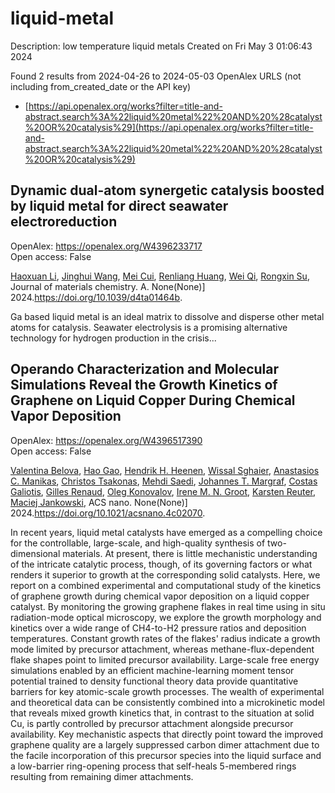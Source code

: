 # liquid-metal
Description: low temperature liquid metals
Created on Fri May  3 01:06:43 2024

Found 2 results from 2024-04-26 to 2024-05-03
OpenAlex URLS (not including from_created_date or the API key)
- [https://api.openalex.org/works?filter=title-and-abstract.search%3A%22liquid%20metal%22%20AND%20%28catalyst%20OR%20catalysis%29](https://api.openalex.org/works?filter=title-and-abstract.search%3A%22liquid%20metal%22%20AND%20%28catalyst%20OR%20catalysis%29)

## Dynamic dual-atom synergetic catalysis boosted by liquid metal for direct seawater electroreduction   

OpenAlex: https://openalex.org/W4396233717    
Open access: False
    
[Haoxuan Li](https://openalex.org/A5014946491), [Jinghui Wang](https://openalex.org/A5041690571), [Mei Cui](https://openalex.org/A5071490133), [Renliang Huang](https://openalex.org/A5059124969), [Wei Qi](https://openalex.org/A5071933793), [Rongxin Su](https://openalex.org/A5050124317), Journal of materials chemistry. A. None(None)] 2024.https://doi.org/10.1039/d4ta01464b.
    
Ga based liquid metal is an ideal matrix to dissolve and disperse other metal atoms for catalysis. Seawater electrolysis is a promising alternative technology for hydrogen production in the crisis...    

    

## Operando Characterization and Molecular Simulations Reveal the Growth Kinetics of Graphene on Liquid Copper During Chemical Vapor Deposition   

OpenAlex: https://openalex.org/W4396517390    
Open access: False
    
[Valentina Belova](https://openalex.org/A5006929737), [Hao Gao](https://openalex.org/A5050054944), [Hendrik H. Heenen](https://openalex.org/A5031837222), [Wissal Sghaier](https://openalex.org/A5092061311), [Anastasios C. Manikas](https://openalex.org/A5088137297), [Christos Tsakonas](https://openalex.org/A5033794109), [Mehdi Saedi](https://openalex.org/A5069837152), [Johannes T. Margraf](https://openalex.org/A5044300693), [Costas Galiotis](https://openalex.org/A5071814045), [Gilles Renaud](https://openalex.org/A5077055219), [Oleg Konovalov](https://openalex.org/A5079450836), [Irene M. N. Groot](https://openalex.org/A5021296109), [Karsten Reuter](https://openalex.org/A5024866637), [Maciej Jankowski](https://openalex.org/A5049417640), ACS nano. None(None)] 2024.https://doi.org/10.1021/acsnano.4c02070.
    
In recent years, liquid metal catalysts have emerged as a compelling choice for the controllable, large-scale, and high-quality synthesis of two-dimensional materials. At present, there is little mechanistic understanding of the intricate catalytic process, though, of its governing factors or what renders it superior to growth at the corresponding solid catalysts. Here, we report on a combined experimental and computational study of the kinetics of graphene growth during chemical vapor deposition on a liquid copper catalyst. By monitoring the growing graphene flakes in real time using in situ radiation-mode optical microscopy, we explore the growth morphology and kinetics over a wide range of CH4-to-H2 pressure ratios and deposition temperatures. Constant growth rates of the flakes' radius indicate a growth mode limited by precursor attachment, whereas methane-flux-dependent flake shapes point to limited precursor availability. Large-scale free energy simulations enabled by an efficient machine-learning moment tensor potential trained to density functional theory data provide quantitative barriers for key atomic-scale growth processes. The wealth of experimental and theoretical data can be consistently combined into a microkinetic model that reveals mixed growth kinetics that, in contrast to the situation at solid Cu, is partly controlled by precursor attachment alongside precursor availability. Key mechanistic aspects that directly point toward the improved graphene quality are a largely suppressed carbon dimer attachment due to the facile incorporation of this precursor species into the liquid surface and a low-barrier ring-opening process that self-heals 5-membered rings resulting from remaining dimer attachments.    

    
